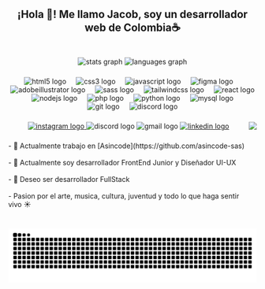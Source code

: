 <h2 align="center">¡Hola 🐬! Me llamo Jacob, soy un desarrollador web de Colombia☕</h2>

###

<br clear="both">

<div align="center">
  <img src="https://github-readme-stats.vercel.app/api?username=jacoblm49&hide_title=false&hide_rank=false&show_icons=true&include_all_commits=true&count_private=true&disable_animations=false&theme=tokyonight&locale=es&hide_border=true" height="150" alt="stats graph"  />
  <img src="https://github-readme-stats.vercel.app/api/top-langs?username=jacoblm49&locale=es&hide_title=false&layout=compact&card_width=320&langs_count=5&theme=tokyonight&hide_border=true" height="150" alt="languages graph"  />
</div>

###

<div align="center">
  <img src="https://cdn.jsdelivr.net/gh/devicons/devicon/icons/html5/html5-original.svg" height="30" alt="html5 logo"  />
  <img width="12" />
  <img src="https://cdn.jsdelivr.net/gh/devicons/devicon/icons/css3/css3-original.svg" height="30" alt="css3 logo"  />
  <img width="12" />
  <img src="https://cdn.jsdelivr.net/gh/devicons/devicon/icons/javascript/javascript-original.svg" height="30" alt="javascript logo"  />
  <img width="12" />
  <img src="https://cdn.jsdelivr.net/gh/devicons/devicon/icons/figma/figma-original.svg" height="30" alt="figma logo"  />
  <img width="12" />
  <img src="https://skillicons.dev/icons?i=ai" height="30" alt="adobeillustrator logo"  />
  <img width="12" />
  <img src="https://cdn.jsdelivr.net/gh/devicons/devicon/icons/sass/sass-original.svg" height="30" alt="sass logo"  />
  <img width="12" />
  <img src="https://cdn.simpleicons.org/tailwindcss/06B6D4" height="30" alt="tailwindcss logo"  />
  <img width="12" />
  <img src="https://cdn.jsdelivr.net/gh/devicons/devicon/icons/react/react-original.svg" height="30" alt="react logo"  />
  <img width="12" />
  <img src="https://cdn.simpleicons.org/nodedotjs/339933" height="30" alt="nodejs logo"  />
  <img width="12" />
  <img src="https://cdn.jsdelivr.net/gh/devicons/devicon/icons/php/php-original.svg" height="30" alt="php logo"  />
  <img width="12" />
  <img src="https://cdn.jsdelivr.net/gh/devicons/devicon/icons/python/python-original.svg" height="30" alt="python logo"  />
  <img width="12" />
  <img src="https://cdn.simpleicons.org/mysql/4479A1" height="30" alt="mysql logo"  />
  <img width="12" />
  <img src="https://cdn.jsdelivr.net/gh/devicons/devicon/icons/git/git-original.svg" height="30" alt="git logo"  />
  <img width="12" />
  <img src="https://cdn.simpleicons.org/discord/5865F2" height="30" alt="discord logo"  />
</div>

###

<img align="right" height="150" src="https://media2.giphy.com/media/v1.Y2lkPTc5MGI3NjExc2pkc2F0YzBwanh6NTV6cDU3NjRremxzMWFlNzJjeG84Ymg3cnlzdSZlcD12MV9pbnRlcm5hbF9naWZfYnlfaWQmY3Q9Zw/LtsQdkzc39Jtu/giphy.gif"  />

###

<div align="center">
  <a href="https://www.instagram.com/yeicob__sw/" target="_blank">
    <img src="https://img.shields.io/static/v1?message=Yeicob__sw&logo=instagram&label=&color=E4405F&logoColor=white&labelColor=&style=for-the-badge" height="35" alt="instagram logo"  />
  </a>
  <img src="https://img.shields.io/static/v1?message=Jacoblm49&logo=discord&label=&color=7289DA&logoColor=white&labelColor=&style=for-the-badge" height="35" alt="discord logo"  />
  <img src="https://img.shields.io/static/v1?message=jacoblm49@gmail.com&logo=gmail&label=&color=D14836&logoColor=white&labelColor=&style=for-the-badge" height="35" alt="gmail logo"  />
  <a href="https://linkedin.com/in/jacoblm49" target="_blank">
    <img src="https://img.shields.io/static/v1?message=Jacoblm49&logo=linkedin&label=&color=0077B5&logoColor=white&labelColor=&style=for-the-badge" height="35" alt="linkedin logo"  />
  </a>
</div>

###

<p align="left">- 🔭 Actualmente trabajo en [Asincode](https://github.com/asincode-sas)<br><br>- 🌱 Actualmente soy   desarrollador FrontEnd Junior y Diseñador UI-UX<br><br>- 🪬 Deseo ser desarrollador FullStack<br><br>- Pasion por el arte, musica, cultura, juventud y todo lo que haga sentir vivo ☀️</p>

###

<br clear="both">

<img src="https://raw.githubusercontent.com/jacoblm49/jacoblm49/output/snake.svg" alt="Snake animation" />

###

